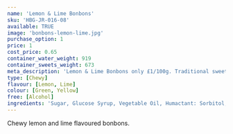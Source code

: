 ```yaml
---
name: 'Lemon & Lime Bonbons'
sku: 'HBG-JR-016-08'
available: TRUE
image: 'bonbons-lemon-lime.jpg'
purchase_option: 1
price: 1
cost_price: 0.65
container_water_weight: 919
container_sweets_weight: 673
meta_description: 'Lemon & Lime Bonbons only £1/100g. Traditional sweets and more at Humbugs Confectionery Store. Specialists in satisfying your sweet tooth!'
type: [Chewy]
flavour: [Lemon, Lime]
colour: [Green, Yellow]
free: [Alcohol]
ingredients: 'Sugar, Glucose Syrup, Vegetable Oil, Humactant: Sorbitol, Citric Acid, Pork Gelatine, Dextrose, Flavouring, Colour: E100, E141; Emulisifier: Soya Leithin.'
---
```

Chewy lemon and lime flavoured bonbons.